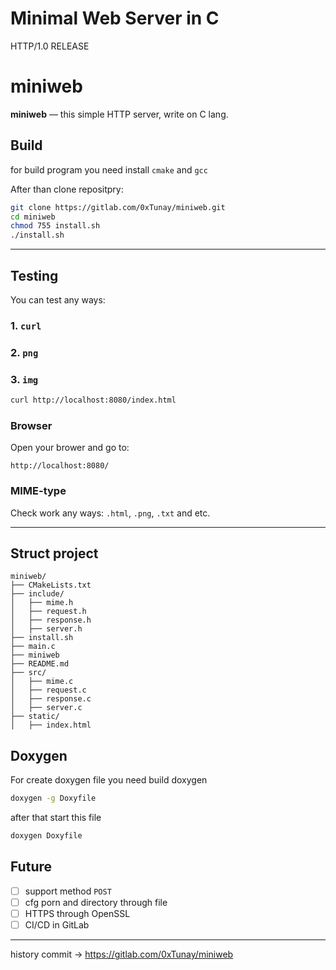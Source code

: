 # Minimal Web Server in C

HTTP/1.0 RELEASE



# miniweb

**miniweb** — this simple HTTP server, write on C lang.

## Build

for build program you need install ```cmake``` and ```gcc```


After than clone repositpry:

```bash
git clone https://gitlab.com/0xTunay/miniweb.git
cd miniweb
chmod 755 install.sh
./install.sh
```

---


## Testing

You can test any ways:

### 1. `curl`
### 2. `png`
### 3. `img`
```bash
curl http://localhost:8080/index.html
```

### Browser

Open your brower and go to:

```
http://localhost:8080/
```

### MIME-type

Check work any ways: `.html`, `.png`, `.txt` and etc.

---

## Struct project
```
miniweb/
├── CMakeLists.txt
├── include/
│   ├── mime.h
│   ├── request.h
│   ├── response.h
│   ├── server.h
├── install.sh
├── main.c
├── miniweb
├── README.md
├── src/
│   ├── mime.c
│   ├── request.c
│   ├── response.c
│   ├── server.c
├── static/
│   ├── index.html
```

## Doxygen

For create doxygen file you need build doxygen
```bash
doxygen -g Doxyfile
```
after that start this file

```bash 
doxygen Doxyfile
```

## Future

- [ ] support method  `POST`
- [ ] cfg porn and directory through file
- [ ] HTTPS through OpenSSL
- [ ] CI/CD in GitLab

---

history commit -> https://gitlab.com/0xTunay/miniweb
